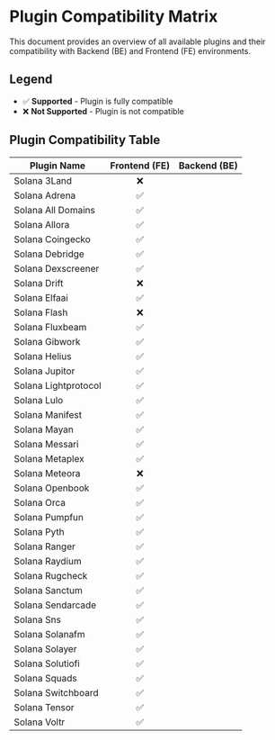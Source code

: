 # Plugin Compatibility Matrix

This document provides an overview of all available plugins and their compatibility with Backend (BE) and Frontend (FE) environments.

## Legend
- ✅ **Supported** - Plugin is fully compatible
- ❌ **Not Supported** - Plugin is not compatible

## Plugin Compatibility Table

| Plugin Name | Frontend (FE) | Backend (BE) |
|-------------|:------------:|:-------------:|
| Solana 3Land | ❌ |  |
| Solana Adrena | ✅ |  |
| Solana All Domains | ✅ |  |
| Solana Allora | ✅ |  |
| Solana Coingecko | ✅ |  |
| Solana Debridge | ✅ |  |
| Solana Dexscreener | ✅ |  |
| Solana Drift | ❌ |  |
| Solana Elfaai | ✅ |  |
| Solana Flash | ❌ |  |
| Solana Fluxbeam | ✅ |  |
| Solana Gibwork | ✅ |  |
| Solana Helius | ✅ |  |
| Solana Jupitor | ✅ |  |
| Solana Lightprotocol | ✅ |  |
| Solana Lulo | ✅ |  |
| Solana Manifest | ✅ |  |
| Solana Mayan | ✅ |  |
| Solana Messari | ✅ |  |
| Solana Metaplex | ✅ |  |
| Solana Meteora | ❌ |  |
| Solana Openbook | ✅ |  |
| Solana Orca | ✅ |  |
| Solana Pumpfun | ✅ |  |
| Solana Pyth | ✅ |  |
| Solana Ranger | ✅ |  |
| Solana Raydium | ✅ |  |
| Solana Rugcheck | ✅ |  |
| Solana Sanctum | ✅ |  |
| Solana Sendarcade | ✅ |  |
| Solana Sns | ✅ |  |
| Solana Solanafm | ✅ |  |
| Solana Solayer | ✅ |  |
| Solana Solutiofi | ✅ |  |
| Solana Squads | ✅ |  |
| Solana Switchboard | ✅ |  |
| Solana Tensor | ✅ |  |
| Solana Voltr | ✅ |  |
